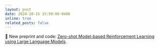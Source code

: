 ```yaml
---
layout: post
date: 2024-10-15 15:59:00-0400
inline: true
related_posts: false
---
```


📑 New preprint and code: <a href="https://arxiv.org/pdf/2410.11711?">Zero-shot Model-based Reinforcement Learning using Large Language Models</a>.
